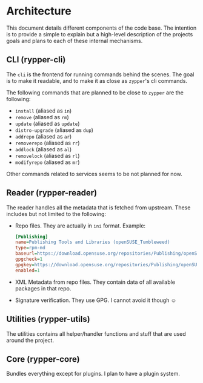 # Architecture

This document details different components of the code base. The intention is to provide
a simple to explain but a high-level description of the projects goals and plans
to each of these internal mechanisms.

## CLI (rypper-cli)

The `cli` is the frontend for running commands behind the scenes. The goal is to make it
readable, and to make it as close as `zypper`'s cli commands.

The following commands that are planned to be close to `zypper` are the following:

- `install` (aliased as `in`)
- `remove` (aliased as `rm`)
- `update` (aliased as `update`)
- `distro-upgrade` (aliased as `dup`)
- `addrepo` (aliased as `ar`)
- `removerepo` (aliased as `rr`)
- `addlock` (aliased as `al`)
- `removelock` (aliased as `rl`)
- `modifyrepo` (aliased as `mr`)

Other commands related to services seems to be not planned for now.

## Reader (rypper-reader)

The reader handles all the metadata that is fetched from upstream. These includes
but not limited to the following:

- Repo files. They are actually in `ini` format. Example:

	```ini
	[Publishing]
	name=Publishing Tools and Libraries (openSUSE_Tumbleweed)
	type=rpm-md
	baseurl=https://download.opensuse.org/repositories/Publishing/openSUSE_Tumbleweed/
	gpgcheck=1
	gpgkey=https://download.opensuse.org/repositories/Publishing/openSUSE_Tumbleweed/repodata/repomd.xml.key
	enabled=1
	```

- XML Metadata from repo files. They contain data of all available packages in that repo.
- Signature verification. They use GPG. I cannot avoid it though ☺️

## Utilities (rypper-utils)

The utilities contains all helper/handler functions and stuff that are used around the project.

## Core (rypper-core)

Bundles everything except for plugins. I plan to have a plugin system.

<!--TODO: Write about how to have a good relationship with mirrors, mirrorcache, file requests, and also how to prioritize
mirrors based on weight -->

